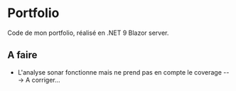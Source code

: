 # Portfolio

Code de mon portfolio, réalisé en .NET 9 Blazor server.

## A faire

* L'analyse sonar fonctionne mais ne prend pas en compte le coverage ---> A corriger...